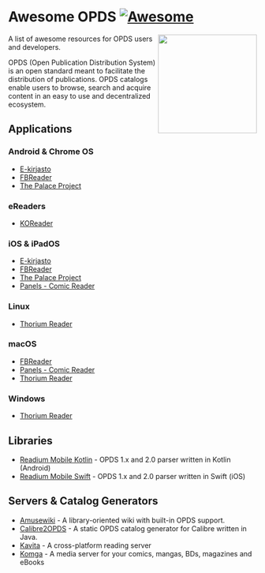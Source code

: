 # Awesome OPDS [![Awesome](https://awesome.re/badge-flat.svg)](https://awesome.re)


[<img src="https://opds.io/img/logo.png" align="right" width="200">](http://opds.io/)

A list of awesome resources for OPDS users and developers.

OPDS (Open Publication Distribution System) is an open standard meant to facilitate the distribution of publications. OPDS catalogs enable users to browse, search and acquire content in an easy to use and decentralized ecosystem.

## Applications

### Android & Chrome OS

* [E-kirjasto](https://play.google.com/store/apps/details?id=fi.kansalliskirjasto.ekirjasto)
* [FBReader](https://play.google.com/store/apps/details?id=org.geometerplus.zlibrary.ui.android)
* [The Palace Project](https://play.google.com/store/apps/details?id=org.thepalaceproject.palace)

### eReaders

* [KOReader](https://koreader.rocks/)

### iOS & iPadOS

* [E-kirjasto](https://apps.apple.com/us/app/e-kirjasto/id6471490203)
* [FBReader](https://apps.apple.com/us/app/fbreader-epub-and-fb2-reader/id1067172178)
* [The Palace Project](https://apps.apple.com/us/app/the-palace-project/id1574359693e)
* [Panels - Comic Reader](https://apps.apple.com/us/app/panels-comic-reader/id1236567663)

### Linux

* [Thorium Reader](https://thorium.edrlab.org/en/)

### macOS

* [FBReader](https://apps.apple.com/us/app/fbreader-epub-and-fb2-reader/id1067172178)
* [Panels - Comic Reader](https://apps.apple.com/us/app/panels-comic-reader/id1236567663)
* [Thorium Reader](https://thorium.edrlab.org/en/)

### Windows

* [Thorium Reader](https://thorium.edrlab.org/en/)

## Libraries

* [Readium Mobile Kotlin](https://github.com/readium/kotlin-toolkit) - OPDS 1.x and 2.0 parser written in Kotlin (Android)
* [Readium Mobile Swift](https://github.com/readium/swift-toolkit) - OPDS 1.x and 2.0 parser written in Swift (iOS)

## Servers & Catalog Generators

* [Amusewiki](https://amusewiki.org/) - A library-oriented wiki with built-in OPDS support.
* [Calibre2OPDS](https://wiki.mobileread.com/wiki/Calibre2opds) - A static OPDS catalog generator for Calibre written in Java.
* [Kavita](https://github.com/Kareadita/Kavita) - A cross-platform reading server
* [Komga](https://komga.org/) - A media server for your comics, mangas, BDs, magazines and eBooks
